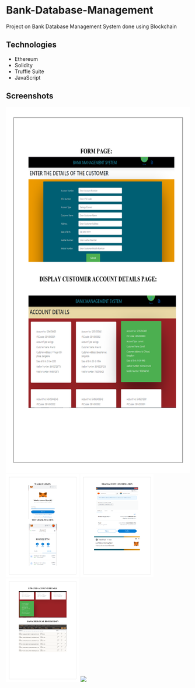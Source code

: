 # Bank-Database-Management
Project on Bank Database Management System done  using Blockchain

  
## Technologies
  * Ethereum
  * Solidity
  * Truffle Suite
  * JavaScript
## Screenshots
<img src="/screenshots/Screenshot_1.png" height = 1000>
<img src="/screenshots/Screenshot_2.png" width = 200>
<img src="/screenshots/Screenshot_3.png" width = 200>
<img src="/screenshots/Screenshot_4.png" width = 200>
<img src="/screenshots/Screenshot_5.png" width = 200>
